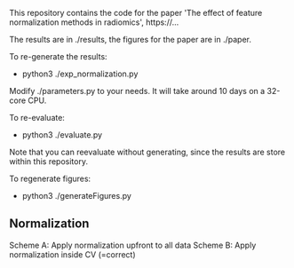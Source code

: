 This repository contains the code for the paper
'The effect of feature normalization methods in radiomics', https://...

The results are in ./results, the figures for the paper are in ./paper.

To re-generate the results:
- python3 ./exp_normalization.py

Modify ./parameters.py to your needs. It will take around 10 days on a
32-core CPU.

To re-evaluate:
- python3 ./evaluate.py

Note that you can reevaluate without generating, since the results are
store within this repository.

To regenerate figures:
- python3 ./generateFigures.py




## Normalization

Scheme A: Apply normalization upfront to all data
Scheme B: Apply normalization inside CV (=correct)

#
